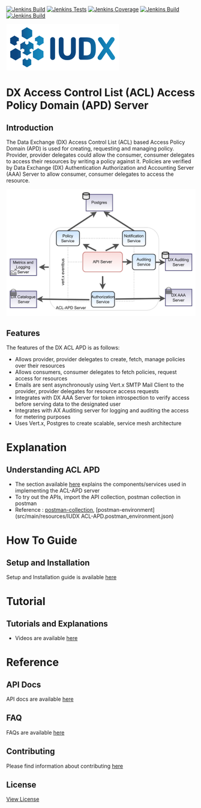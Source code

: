 [![Jenkins Build](https://img.shields.io/jenkins/build?jobUrl=https%3A%2F%2Fjenkins.iudx.io%2Fjob%2FACL-APD%2520Server(master)%2F)](https://jenkins.iudx.io/job/ACL-APD%20Server(master)/lastBuild/)
[![Jenkins Tests](https://img.shields.io/jenkins/tests?jobUrl=https%3A%2F%2Fjenkins.iudx.io%2Fjob%2FACL-APD%2520Server(master)%2F)](https://jenkins.iudx.io/job/ACL-APD%20Server(master)/lastBuild/testReport/)
[![Jenkins Coverage](https://img.shields.io/jenkins/coverage/jacoco?jobUrl=https%3A%2F%2Fjenkins.iudx.io%2Fjob%2FACL-APD%2520Server(master)%2F)](https://jenkins.iudx.io/job/ACL-APD%20Server(master)/lastBuild/jacoco/)
[![Jenkins Build](https://img.shields.io/jenkins/build?jobUrl=https%3A%2F%2Fjenkins.iudx.io%2Fjob%2FACL-APD%2520Server(master)%2F&label=integration%20tests)](https://jenkins.iudx.io/job/ACL-APD%20Server(master)/lastBuild/Integration_20Test_20Report/)
[![Jenkins Build](https://img.shields.io/jenkins/build?jobUrl=https%3A%2F%2Fjenkins.iudx.io%2Fjob%2FACL-APD%2520Server(master)%2F&label=security%20tests)](https://jenkins.iudx.io/job/ACL-APD%20Server(master)/lastBuild/zap/)


![IUDX](./iudx.png)

# DX Access Control List (ACL) Access Policy Domain (APD) Server

## Introduction
The Data Exchange (DX) Access Control List (ACL) based Access Policy Domain (APD)
is used for creating, requesting and managing policy. Provider, provider delegates could
allow the consumer, consumer delegates to access their resources by writing a policy against it.
Policies are verified by Data Exchange (DX) Authentication Authorization and Accounting Server (AAA) Server to
allow consumer, consumer delegates to access the resource.

<p align="center">
<img src="./acl-apd-overview.png">
</p>

## Features
The features of the DX ACL APD is as follows: 
- Allows provider, provider delegates to create, fetch, manage policies over their resources
- Allows consumers, consumer delegates to fetch policies, request access for resources 
- Emails are sent asynchronously using Vert.x SMTP Mail Client to the provider, provider delegates for resource access requests
- Integrates with DX AAA Server for token introspection to verify access before serving data to the designated user
- Integrates with AX Auditing server for logging and auditing the access for metering purposes
- Uses Vert.x, Postgres to create scalable, service mesh architecture

# Explanation
## Understanding ACL APD
- The section available [here](./docs/Solution_Architecture.md) explains the components/services used in implementing the ACL-APD server
- To try out the APIs, import the API collection, postman collection in postman
- Reference : [postman-collection](src/main/resources/IUDX-ACL-APD.postman_collection.json), [postman-environment](src/main/resources/IUDX ACL-APD.postman_environment.json)

# How To Guide
## Setup and Installation
Setup and Installation guide is available [here](./SETUP-and-Installation.md)

# Tutorial
## Tutorials and Explanations
- Videos are available [here](./example-tutorials)


# Reference
## API Docs
API docs are available [here](https://acl-apd.iudx.org.in/apis)

## FAQ
FAQs are available [here](./FAQ.md)

## Contributing
Please find information about contributing [here](https://github.com/datakaveri/iudx-acl-apd/blob/main/CONTRIBUTING.md)

## License
[View License](./LICENSE)

